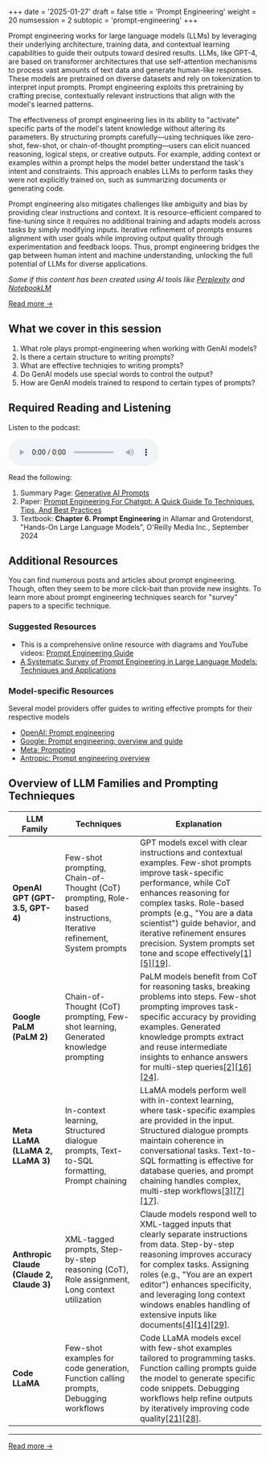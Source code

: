 +++
date = '2025-01-27'
draft = false
title = 'Prompt Engineering'
weight = 20
numsession = 2
subtopic = 'prompt-engineering'
+++

Prompt engineering works for large language models (LLMs) by leveraging their underlying architecture, training data, and contextual learning capabilities to guide their outputs toward desired results. LLMs, like GPT-4, are based on transformer architectures that use self-attention mechanisms to process vast amounts of text data and generate human-like responses. These models are pretrained on diverse datasets and rely on tokenization to interpret input prompts. Prompt engineering exploits this pretraining by crafting precise, contextually relevant instructions that align with the model's learned patterns.

The effectiveness of prompt engineering lies in its ability to "activate" specific parts of the model's latent knowledge without altering its parameters. By structuring prompts carefully—using techniques like zero-shot, few-shot, or chain-of-thought prompting—users can elicit nuanced reasoning, logical steps, or creative outputs. For example, adding context or examples within a prompt helps the model better understand the task's intent and constraints. This approach enables LLMs to perform tasks they were not explicitly trained on, such as summarizing documents or generating code.

Prompt engineering also mitigates challenges like ambiguity and bias by providing clear instructions and context. It is resource-efficient compared to fine-tuning since it requires no additional training and adapts models across tasks by simply modifying inputs. Iterative refinement of prompts ensures alignment with user goals while improving output quality through experimentation and feedback loops. Thus, prompt engineering bridges the gap between human intent and machine understanding, unlocking the full potential of LLMs for diverse applications.

<!-- more -->
*Some if this content has been created using AI tools like [Perplexity]() and [NotebookLM](https://notebooklm.google.com/)*

<a href="../../subtopics/prompt-engineering/">Read more →</a>

## What we cover in this session
1. What role plays prompt-engineering when working with GenAI models?
2. Is there a certain structure to writing prompts?
3. What are effective techniqies to writing prompts?
4. Do GenAI models use special words to control the output?
5. How are GenAI models trained to respond to certain types of prompts?

## Required Reading and Listening
Listen to the podcast:

 <audio controls>
    <source src="https://insight-gsu-edu-msa8700-public-files-us-east-1.s3.us-east-1.amazonaws.com/podcast/Generative+AI+Prompt+Engineering+Techniques.wav" type="audio/wav">
    Your browser does not support the audio element.
</audio>

Read the following:
1. Summary Page: [Generative AI Prompts](https://www.perplexity.ai/page/popular-generative-ai-prompts-vON3yQq5QaGXhVf8gJPmkA)
2. Paper: [Prompt Engineering For Chatgpt: A Quick Guide To Techniques, Tips, And Best Practices](https://insight-gsu-edu-msa8700-public-files-us-east-1.s3.us-east-1.amazonaws.com/docs/Prompt_Engineering_For_ChatGPT_A_Quick_Guide_To_Te.pdf)
3. Textbook: **Chapter 6. Prompt Engineering** in Allamar and Grotendorst, "Hands-On Large Language Models", O'Reilly Media Inc., September 2024


## Additional Resources
You can find numerous posts and articles about prompt engineering. Though, often they seem to be more click-bait than provide new insights.
To learn more about prompt engineering techniques search for "survey" papers to a specific technique.

### Suggested Resources
- This is a comprehensive online resource with diagrams and YouTube videos: [Prompt Engineering Guide](https://www.promptingguide.ai/)
- [A Systematic Survey of Prompt Engineering in Large Language Models: Techniques and Applications](https://arxiv.org/pdf/2402.07927)

### Model-specific Resources 
Several model providers offer guides to writing effective prompts for their respective models
- [OpenAI: Prompt engineering](https://platform.openai.com/docs/guides/prompt-engineering)
- [Google: Prompt engineering: overview and guide](https://cloud.google.com/discover/what-is-prompt-engineering)
- [Meta: Prompting](https://www.llama.com/docs/how-to-guides/prompting/)
- [Antropic: Prompt engineering overview](https://docs.anthropic.com/en/docs/build-with-claude/prompt-engineering/overview)



## Overview of LLM Families and Prompting Technieques

| **LLM Family**       | **Techniques** | **Explanation** |
|-----------------------|---------------|-----------------|
| **OpenAI GPT (GPT-3.5, GPT-4)** | Few-shot prompting, Chain-of-Thought (CoT) prompting, Role-based instructions, Iterative refinement, System prompts | GPT models excel with clear instructions and contextual examples. Few-shot prompts improve task-specific performance, while CoT enhances reasoning for complex tasks. Role-based prompts (e.g., "You are a data scientist") guide behavior, and iterative refinement ensures precision. System prompts set tone and scope effectively<a href="https://masterofcode.com/blog/the-ultimate-guide-to-gpt-prompt-engineering" target="_blank">[1]</a><a href="https://www.datacamp.com/tutorial/a-beginners-guide-to-chatgpt-prompt-engineering" target="_blank">[5]</a><a href="https://help.openai.com/en/articles/6654000-best-practices-for-prompt-engineering-with-the-openai-api" target="_blank">[19]</a>. |
| **Google PaLM (PaLM 2)**        | Chain-of-Thought (CoT) prompting, Few-shot learning, Generated knowledge prompting                                       | PaLM models benefit from CoT for reasoning tasks, breaking problems into steps. Few-shot prompting improves task-specific accuracy by providing examples. Generated knowledge prompts extract and reuse intermediate insights to enhance answers for multi-step queries<a href="https://blog.gopenai.com/fundamental-prompt-engineering-guide-with-vertex-ai-palm-api-c9f307413d85?gi=109a3468ce4f" target="_blank">[2]</a><a href="https://www.youtube.com/watch?v=ou_RisUyHKI" target="_blank">[16]</a><a href="https://cloud.google.com/blog/products/application-development/five-best-practices-for-prompt-engineering?hl=en" target="_blank">[24]</a>.                                                              |
| **Meta LLaMA (LLaMA 2, LLaMA 3)** | In-context learning, Structured dialogue prompts, Text-to-SQL formatting, Prompt chaining                                                              | LLaMA models perform well with in-context learning, where task-specific examples are provided in the input. Structured dialogue prompts maintain coherence in conversational tasks. Text-to-SQL formatting is effective for database queries, and prompt chaining handles complex, multi-step workflows<a href="https://www.llama.com/docs/how-to-guides/prompting/" target="_blank">[3]</a><a href="https://aws.amazon.com/blogs/machine-learning/best-practices-for-prompt-engineering-with-meta-llama-3-for-text-to-sql-use-cases/" target="_blank">[7]</a><a href="https://www.youtube.com/watch?v=zsSQicZp_8o" target="_blank">[17]</a>.                              |
| **Anthropic Claude (Claude 2, Claude 3)** | XML-tagged prompts, Step-by-step reasoning (CoT), Role assignment, Long context utilization                                                       | Claude models respond well to XML-tagged inputs that clearly separate instructions from data. Step-by-step reasoning improves accuracy for complex tasks. Assigning roles (e.g., "You are an expert editor") enhances specificity, and leveraging long context windows enables handling of extensive inputs like documents<a href="https://www.vellum.ai/blog/prompt-engineering-tips-for-claude" target="_blank">[4]</a><a href="https://www.google.com/" target="_blank">[14]</a><a href="https://creatoreconomy.so/p/claude-7-advanced-ai-prompting-tips" target="_blank">[29]</a>.           |
| **Code LLaMA**        | Few-shot examples for code generation, Function calling prompts, Debugging workflows                                              | Code LLaMA models excel with few-shot examples tailored to programming tasks. Function calling prompts guide the model to generate specific code snippets. Debugging workflows help refine outputs by iteratively improving code quality<a href="https://www.promptingguide.ai/models/code-llama" target="_blank">[21]</a><a href="https://github.com/ksm26/Prompt-Engineering-with-Llama-2" target="_blank">[28]</a>.                                                                                                 |

<!--
**Citations**
- [1] https://masterofcode.com/blog/the-ultimate-guide-to-gpt-prompt-engineering
- [2] https://blog.gopenai.com/fundamental-prompt-engineering-guide-with-vertex-ai-palm-api-c9f307413d85?gi=109a3468ce4f
- [3] https://www.llama.com/docs/how-to-guides/prompting/
- [4] https://www.vellum.ai/blog/prompt-engineering-tips-for-claude
- [5] https://www.datacamp.com/tutorial/a-beginners-guide-to-chatgpt-prompt-engineering
- [6] https://open.ocolearnok.org/aibusinessapplications/chapter/prompt-engineering-for-large-language-models/
- [7] https://aws.amazon.com/blogs/machine-learning/best-practices-for-prompt-engineering-with-meta-llama-3-for-text-to-sql-use-cases/
- [8] https://aws.amazon.com/blogs/machine-learning/prompt-engineering-techniques-and-best-practices-learn-by-doing-with-anthropics-claude-3-on-amazon-bedrock/
- [9] https://learn.microsoft.com/zh-cn/Azure/ai-services/openai/concepts/prompt-engineering
- [10] https://www.mercity.ai/blog-post/advanced-prompt-engineering-techniques
- [11] https://www.reddit.com/r/ChatGPT/comments/12aobpp/maximizing_prompt_effectiveness_techniques_for/
- [12] https://www.k2view.com/blog/prompt-engineering-techniques/
- [13] https://www.deeplearning.ai/short-courses/prompt-engineering-with-llama-2/
- [14] https://www.google.com/
- [15] https://community.ipfire.org/t/how-to-prompt-gpt-models-to-create-effective-tutorials/10024
- [16] https://www.youtube.com/watch?v=ou_RisUyHKI
- [17] https://www.youtube.com/watch?v=zsSQicZp_8o
- [18] https://www.reddit.com/r/ClaudeAI/comments/1gds696/the_only_prompt_you_need/
- [19] https://help.openai.com/en/articles/6654000-best-practices-for-prompt-engineering-with-the-openai-api
- [20] https://www.promptingguide.ai
- [21] https://www.promptingguide.ai/models/code-llama
- [22] https://blog.mlq.ai/prompt-engineering-claude-metaprompt/
- [23] https://www.reddit.com/r/GPT3/comments/10hmtpa/prompt_engineering_tips_for_better_code/
- [24] https://cloud.google.com/blog/products/application-development/five-best-practices-for-prompt-engineering?hl=en
- [25] https://www.reddit.com/r/ClaudeAI/comments/1exy6re/the_people_who_are_having_amazing_results_with/
- [26] https://platform.openai.com/docs/guides/prompt-engineering
- [27] https://www.linkedin.com/pulse/5-key-prompt-engineering-techniques-using-claude-julien-coupez-r59ne
- [28] https://github.com/ksm26/Prompt-Engineering-with-Llama-2
- [29] https://creatoreconomy.so/p/claude-7-advanced-ai-prompting-tips
-->

---
<a href="../../subtopics/prompt-engineering/">Read more →</a>